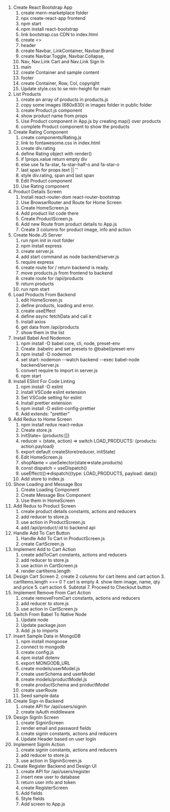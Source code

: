 1. Create React Bootstrap App
   1. create mern-marketplace folder
   2. npx create-react-app frontend
   3. npm start
   4. npm install react-bootstrap
   5. link bootstrap.css CDN to index.html
   6. create <>
   7. header
   8. create Navbar, LinkContainer, Navbar.Brand
   9. create Navbar.Toggle, Navbar.Collapse,
   10. Nav, Nav.Link Cart and Nav.Link Sign In
   11. main
   12. create Container and sample content
   13. footer
   14. create Container, Row, Col, copyright
   15. Update style.css to se min-height for main
2. List Products
   1. create an array of products in products.js
   2. copy some images (680x830) in images folder in public folder
   3. create Product.js component
   4. show product name from props
   5. Use Product component in App.js by creating map() over products
   6. complete Product component to show the products
3. Create Rating Component
   1. create components/Rating.js
   2. link to fontawesome.css in index.html
   3. create div.rating
   4. define Rating object with render()
   5. if !props.value return empty div
   6. else use fa fa-star, fa-star-half-o and fa-star-o
   7. last span for props.text || ''
   8. style div.rating, span and last span
   9. Edit Product component
   10. Use Rating component
4. Product Details Screen
   1. Install react-router-dom react-router-bootstrap
   2. Use BrowserRouter and Route for Home Screen
   3. Create HomeScreen.js
   4. Add product list code there
   5. Create ProductScreen.js
   6. Add new Route from product details to App.js
   7. Create 3 columns for product image, info and action
5. Create Node.JS Server
   1. run npm init in root folder
   2. npm install express
   3. create server.js
   4. add start command as node backend/server.js
   5. require express
   6. create route for / return backend is ready.
   7. move products.js from frontend to backend
   8. create route for /api/products
   9. return products
   10. run npm start
6. Load Products From Backend
   1. edit HomeScreen.js
   2. define products, loading and error.
   3. create useEffect
   4. define async fetchData and call it
   5. install axios
   6. get data from /api/products
   7. show them in the list
7. Install Babel And Nodemon
   1. npm install -D babel core, cli, node, preset-env
   2. Create .babelrc and set presets to @babel/preset-env
   3. npm install -D nodemon
   4. set start: nodemon --watch backend --exec babel-node backend/server.js
   5. convert require to import in server.js
   6. npm start
8. Install ESlint For Code Linting
   1. npm install -D eslint
   2. install VSCode eslint extension
   3. Set VSCode setting for eslint
   4. Install prettier extension
   5. npm install -D eslint-config-prettier
   6. Add extends: "prettier"
9. Add Redux to Home Screen
   1. npm install redux react-redux
   2. Create store.js
   3. initState= {products:[]}
   4. reducer = (state, action) => switch LOAD_PRODUCTS: {products: action.payload}
   5. export default createStore(reducer, initState)
   6. Edit HomeScreen.js
   7. shopName = useSelector(state=>state.products)
   8. const dispatch = useDispatch()
   9. useEffect(()=>dispatch({type: LOAD_PRODUCTS, payload: data})
   10. Add store to index.js
10. Show Loading and Message Box
    1. Create Loading Component
    2. Create Message Box Component
    3. Use them in HomeScreen
11. Add Redux to Product Screen
    1. create product details constants, actions and reducers
    2. add reducer to store.js
    3. use action in ProductScreen.js
    4. add /api/product/:id to backend api
12. Handle Add To Cart Button
    1. Handle Add To Cart in ProductScreen.js
    2. create CartScreen.js
13. Implement Add to Cart Action
    1. create addToCart constants, actions and reducers
    2. add reducer to store.js
    3. use action in CartScreen.js
    4. render cartItems.length
14. Design Cart Screen 2. create 2 columns for cart items and cart action 3. cartItems.length === 0 ? cart is empty 4. show item image, name, qty and price 5. cart action 6. Subtotal 7. Proceed to Checkout button
15. Implement Remove From Cart Action
    1. create removeFromCart constants, actions and reducers
    2. add reducer to store.js
    3. use action in CartScreen.js
16. Switch From Babel To Native Node
    1. Update node
    2. Update package.json
    3. Add .js to imports
17. Insert Sample Data in MongoDB
    1. npm install mongoose
    2. connect to mongodb
    3. create config.js
    4. npm install dotenv
    5. export MONGODB_URL
    6. create models/userModel.js
    7. create userSchema and userModel
    8. create models/productModel.js
    9. create productSchema and productModel
    10. create userRoute
    11. Seed sample data
18. Create Sign-in Backend
    1. create API for /api/users/signin
    2. create isAuth middleware
19. Design SignIn Screen
    1. create SigninScreen
    2. render email and password fields
    3. create signin constants, actions and reducers
    4. Update Header based on user login
20. Implement SignIn Action
    1. create signin constants, actions and reducers
    2. add reducer to store.js
    3. use action in SigninScreen.js
21. Create Register Backend and Design UI
    1. create API for /api/users/register
    2. insert new user to database
    3. return user info and token
    4. create RegisterScreen
    5. Add fields
    6. Style fields
    7. Add screen to App.js
